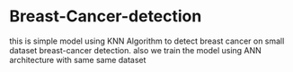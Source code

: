 # Breast-Cancer-detection
this is simple model using KNN Algorithm to detect breast cancer on small dataset breast-cancer detection. also we train the model using ANN architecture with same same dataset 
